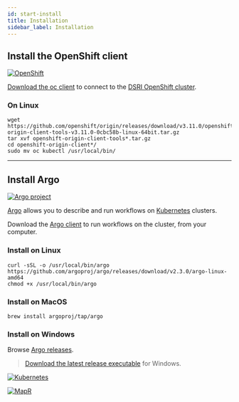 ```yaml
---
id: start-install
title: Installation
sidebar_label: Installation
---
```



## Install the OpenShift client

[![OpenShift](/dsri-documentation/img/openshift-logo.png)](https://www.openshift.com/)

[Download the oc client](https://www.okd.io/download.html) to connect to the [DSRI OpenShift cluster](https://app.dsri.unimaas.nl:8443/).

### On Linux

```shell
wget https://github.com/openshift/origin/releases/download/v3.11.0/openshift-origin-client-tools-v3.11.0-0cbc58b-linux-64bit.tar.gz
tar xvf openshift-origin-client-tools*.tar.gz
cd openshift-origin-client*/
sudo mv oc kubectl /usr/local/bin/
```

---

## Install Argo

[![Argo project](/dsri-documentation/img/argo-logo.png)](https://argoproj.github.io/argo/)

[Argo](https://argoproj.github.io/argo/) allows you to describe and run workflows on [Kubernetes](https://kubernetes.io/) clusters.

Download the [Argo client](https://github.com/argoproj/argo/blob/master/demo.md#1-download-argo) to run workflows on the cluster, from your computer.

### Install on Linux

```shell
curl -sSL -o /usr/local/bin/argo https://github.com/argoproj/argo/releases/download/v2.3.0/argo-linux-amd64
chmod +x /usr/local/bin/argo
```

### Install on MacOS

```shell
brew install argoproj/tap/argo
```

### Install on Windows

Browse [Argo releases](https://github.com/argoproj/argo/releases).

> [Download the latest release executable](https://github.com/argoproj/argo/releases/latest/download/argo-windows-amd64) for Windows.

  <!-- MapR            |  Kubernetes 
:-------------------------:|:-------------------------:
[![MapR](/dsri-documentation/img/mapr_logo.png)](https://mapr.com/) | [![Kubernetes](/dsri-documentation/img/Kubernetes.png)](https://kubernetes.io/) -->


[![Kubernetes](/dsri-documentation/img/Kubernetes.png)](https://kubernetes.io/)

[![MapR](/dsri-documentation/img/mapr_logo.png)](https://mapr.com/)